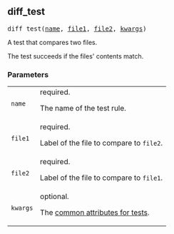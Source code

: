 ## diff_test

<pre>
diff_test(<a href="#diff_test-name">name</a>, <a href="#diff_test-file1">file1</a>, <a href="#diff_test-file2">file2</a>, <a href="#diff_test-kwargs">kwargs</a>)
</pre>

A test that compares two files.

The test succeeds if the files' contents match.


### Parameters

<table class="params-table">
  <colgroup>
    <col class="col-param" />
    <col class="col-description" />
  </colgroup>
  <tbody>
    <tr id="diff_test-name">
      <td><code>name</code></td>
      <td>
        required.
        <p>
          The name of the test rule.
        </p>
      </td>
    </tr>
    <tr id="diff_test-file1">
      <td><code>file1</code></td>
      <td>
        required.
        <p>
          Label of the file to compare to <code>file2</code>.
        </p>
      </td>
    </tr>
    <tr id="diff_test-file2">
      <td><code>file2</code></td>
      <td>
        required.
        <p>
          Label of the file to compare to <code>file1</code>.
        </p>
      </td>
    </tr>
    <tr id="diff_test-kwargs">
      <td><code>kwargs</code></td>
      <td>
        optional.
        <p>
          The <a href="https://docs.bazel.build/versions/main/be/common-definitions.html#common-attributes-tests">common attributes for tests</a>.
        </p>
      </td>
    </tr>
  </tbody>
</table>


